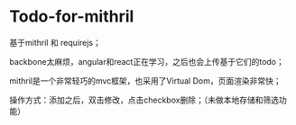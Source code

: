 # Todo-for-mithril
基于mithril 和 requirejs；

backbone太麻烦，angular和react正在学习，之后也会上传基于它们的todo；

mithril是一个非常轻巧的mvc框架，也采用了Virtual Dom，页面渲染非常快；

操作方式：添加之后，双击修改，点击checkbox删除；（未做本地存储和筛选功能）


